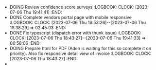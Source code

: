 - DOING Review confidence score surveys
  :LOGBOOK:
  CLOCK: [2023-07-06 Thu 19:41:41]
  :END:
- DONE Complete vendors portal page with mobile responsive
  :LOGBOOK:
  CLOCK: [2023-07-06 Thu 16:53:26]--[2023-07-06 Thu 19:38:29] =>  02:45:03
  :END:
- DONE Fix typescript (dispatch error with thunk issue)
  :LOGBOOK:
  CLOCK: [2023-07-06 Thu 18:43:27]--[2023-07-06 Thu 19:41:33] =>  00:58:06
  :END:
- DOING Prepare html for PDF  (Aden is waiting for this so complete it on priority). Also fix responsive detail view of invoice
  :LOGBOOK:
  CLOCK: [2023-07-06 Thu 18:43:27]
  :END:
-